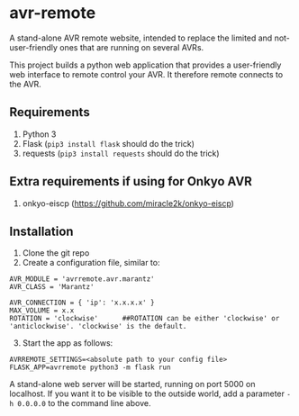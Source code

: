 # avr-remote
A stand-alone AVR remote website, intended to replace the limited and not-user-friendly ones that are running on several AVRs.

This project builds a python web application that provides a user-friendly web interface to remote control your AVR. It therefore remote connects to the AVR.

## Requirements
1. Python 3
2. Flask (`pip3 install flask` should do the trick)
3. requests (`pip3 install requests` should do the trick)

## Extra requirements if using for Onkyo AVR
1. onkyo-eiscp (https://github.com/miracle2k/onkyo-eiscp)

## Installation
1. Clone the git repo
2. Create a configuration file, similar to:
```
AVR_MODULE = 'avrremote.avr.marantz'
AVR_CLASS = 'Marantz'

AVR_CONNECTION = { 'ip': 'x.x.x.x' }
MAX_VOLUME = x.x
ROTATION = 'clockwise'		##ROTATION can be either 'clockwise' or 'anticlockwise'. 'clockwise' is the default.
```
3. Start the app as follows:
```
AVRREMOTE_SETTINGS=<absolute path to your config file> FLASK_APP=avrremote python3 -m flask run
```

A stand-alone web server will be started, running on port 5000 on localhost. If you want it to be visible to the outside world, add a parameter `-h 0.0.0.0` to the command line above.